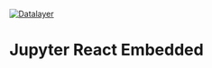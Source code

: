 [![Datalayer](https://assets.datalayer.design/datalayer-25.svg)](https://datalayer.io)

# Jupyter React Embedded
